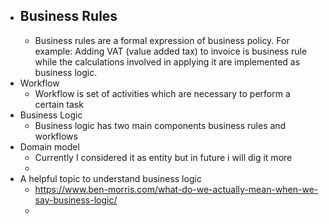 - ## Business Rules
	- Business rules are a formal expression of business policy. For example: Adding VAT (value added tax) to invoice is business rule while the calculations involved in applying it are implemented as business logic.
- Workflow
	- Workflow is set of activities which are necessary to perform a certain task
- Business Logic
	- Business logic has two main components business rules and workflows
- Domain model
	- Currently I considered it as entity but in future i will dig it more
	-
- A helpful topic to understand business logic
	- https://www.ben-morris.com/what-do-we-actually-mean-when-we-say-business-logic/
	-